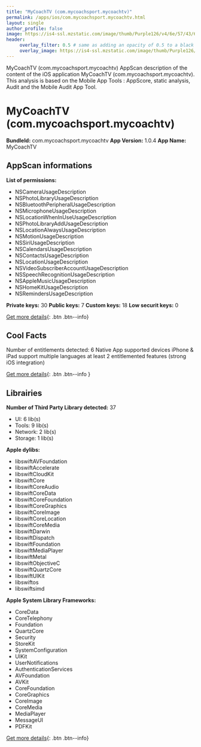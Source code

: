```yaml
---
title: "MyCoachTV (com.mycoachsport.mycoachtv)"
permalink: /apps/ios/com.mycoachsport.mycoachtv.html
layout: single
author_profile: false
image: https://is4-ssl.mzstatic.com/image/thumb/Purple126/v4/6e/57/43/6e57435c-7108-cf5c-3e6a-f3781a4b49bd/AppIcon-0-0-1x_U007emarketing-0-0-0-10-0-0-sRGB-0-0-0-GLES2_U002c0-512MB-85-220-0-0.png/512x512bb.jpg
header: 
     overlay_filter: 0.5 # same as adding an opacity of 0.5 to a black background
     overlay_image: https://is4-ssl.mzstatic.com/image/thumb/Purple126/v4/6e/57/43/6e57435c-7108-cf5c-3e6a-f3781a4b49bd/AppIcon-0-0-1x_U007emarketing-0-0-0-10-0-0-sRGB-0-0-0-GLES2_U002c0-512MB-85-220-0-0.png/512x512bb.jpg
---
```

MyCoachTV (com.mycoachsport.mycoachtv) AppScan description of the content of the iOS application MyCoachTV (com.mycoachsport.mycoachtv). This analysis is based on the Mobile App Tools : AppScore, static analysis, Audit and the Mobile Audit App Tool.

# MyCoachTV (com.mycoachsport.mycoachtv)

**BundleId:** com.mycoachsport.mycoachtv
**App Version:** 1.0.4
**App Name:** MyCoachTV


## AppScan informations 

**List of permissions:** 
- NSCameraUsageDescription
- NSPhotoLibraryUsageDescription
- NSBluetoothPeripheralUsageDescription
- NSMicrophoneUsageDescription
- NSLocationWhenInUseUsageDescription
- NSPhotoLibraryAddUsageDescription
- NSLocationAlwaysUsageDescription
- NSMotionUsageDescription
- NSSiriUsageDescription
- NSCalendarsUsageDescription
- NSContactsUsageDescription
- NSLocationUsageDescription
- NSVideoSubscriberAccountUsageDescription
- NSSpeechRecognitionUsageDescription
- NSAppleMusicUsageDescription
- NSHomeKitUsageDescription
- NSRemindersUsageDescription
  
  
**Private keys:** 30
**Public keys:** 7
**Custom keys:** 18
**Low securit keys:** 0
  
[Get more details](/pricing.html){: .btn .btn--info}

## Cool Facts

Number of entitlements detected: 6
Native App
supported devices iPhone & iPad
support multiple languages
at least 2 entitlemented features (strong iOS integration)
  
[Get more details](/pricing.html){: .btn .btn--info }

## Librairies 
**Number of Third Party Library detected:** 37
- UI: 6 lib(s)
- Tools: 9 lib(s)
- Network: 2 lib(s)
- Storage: 1 lib(s)


**Apple dylibs:**
- libswiftAVFoundation
- libswiftAccelerate
- libswiftCloudKit
- libswiftCore
- libswiftCoreAudio
- libswiftCoreData
- libswiftCoreFoundation
- libswiftCoreGraphics
- libswiftCoreImage
- libswiftCoreLocation
- libswiftCoreMedia
- libswiftDarwin
- libswiftDispatch
- libswiftFoundation
- libswiftMediaPlayer
- libswiftMetal
- libswiftObjectiveC
- libswiftQuartzCore
- libswiftUIKit
- libswiftos
- libswiftsimd


**Apple System Library Frameworks:**
- CoreData
- CoreTelephony
- Foundation
- QuartzCore
- Security
- StoreKit
- SystemConfiguration
- UIKit
- UserNotifications
- AuthenticationServices
- AVFoundation
- AVKit
- CoreFoundation
- CoreGraphics
- CoreImage
- CoreMedia
- MediaPlayer
- MessageUI
- PDFKit


  
[Get more details](/pricing.html){: .btn .btn--info}

